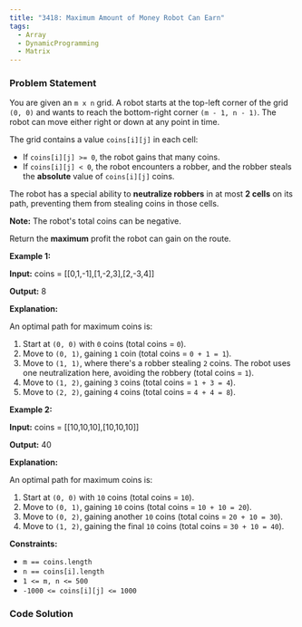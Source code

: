 ```yaml
---
title: "3418: Maximum Amount of Money Robot Can Earn"
tags:
  - Array
  - DynamicProgramming
  - Matrix
---
```

### Problem Statement

<p>You are given an <code>m x n</code> grid. A robot starts at the top-left corner of the grid <code>(0, 0)</code> and wants to reach the bottom-right corner <code>(m - 1, n - 1)</code>. The robot can move either right or down at any point in time.</p>

<p>The grid contains a value <code>coins[i][j]</code> in each cell:</p>

<ul>
	<li>If <code>coins[i][j] &gt;= 0</code>, the robot gains that many coins.</li>
	<li>If <code>coins[i][j] &lt; 0</code>, the robot encounters a robber, and the robber steals the <strong>absolute</strong> value of <code>coins[i][j]</code> coins.</li>
</ul>

<p>The robot has a special ability to <strong>neutralize robbers</strong> in at most <strong>2 cells</strong> on its path, preventing them from stealing coins in those cells.</p>

<p><strong>Note:</strong> The robot&#39;s total coins can be negative.</p>

<p>Return the <strong>maximum</strong> profit the robot can gain on the route.</p>


<p><strong class="example">Example 1:</strong></p>

<div class="example-block">
<p><strong>Input:</strong> <span class="example-io">coins = [[0,1,-1],[1,-2,3],[2,-3,4]]</span></p>

<p><strong>Output:</strong> <span class="example-io">8</span></p>

<p><strong>Explanation:</strong></p>

<p>An optimal path for maximum coins is:</p>

<ol>
	<li>Start at <code>(0, 0)</code> with <code>0</code> coins (total coins = <code>0</code>).</li>
	<li>Move to <code>(0, 1)</code>, gaining <code>1</code> coin (total coins = <code>0 + 1 = 1</code>).</li>
	<li>Move to <code>(1, 1)</code>, where there&#39;s a robber stealing <code>2</code> coins. The robot uses one neutralization here, avoiding the robbery (total coins = <code>1</code>).</li>
	<li>Move to <code>(1, 2)</code>, gaining <code>3</code> coins (total coins = <code>1 + 3 = 4</code>).</li>
	<li>Move to <code>(2, 2)</code>, gaining <code>4</code> coins (total coins = <code>4 + 4 = 8</code>).</li>
</ol>
</div>

<p><strong class="example">Example 2:</strong></p>

<div class="example-block">
<p><strong>Input:</strong> <span class="example-io">coins = [[10,10,10],[10,10,10]]</span></p>

<p><strong>Output:</strong> <span class="example-io">40</span></p>

<p><strong>Explanation:</strong></p>

<p>An optimal path for maximum coins is:</p>

<ol>
	<li>Start at <code>(0, 0)</code> with <code>10</code> coins (total coins = <code>10</code>).</li>
	<li>Move to <code>(0, 1)</code>, gaining <code>10</code> coins (total coins = <code>10 + 10 = 20</code>).</li>
	<li>Move to <code>(0, 2)</code>, gaining another <code>10</code> coins (total coins = <code>20 + 10 = 30</code>).</li>
	<li>Move to <code>(1, 2)</code>, gaining the final <code>10</code> coins (total coins = <code>30 + 10 = 40</code>).</li>
</ol>
</div>


<p><strong>Constraints:</strong></p>

<ul>
	<li><code>m == coins.length</code></li>
	<li><code>n == coins[i].length</code></li>
	<li><code>1 &lt;= m, n &lt;= 500</code></li>
	<li><code>-1000 &lt;= coins[i][j] &lt;= 1000</code></li>
</ul>


### Code Solution

```python

```
